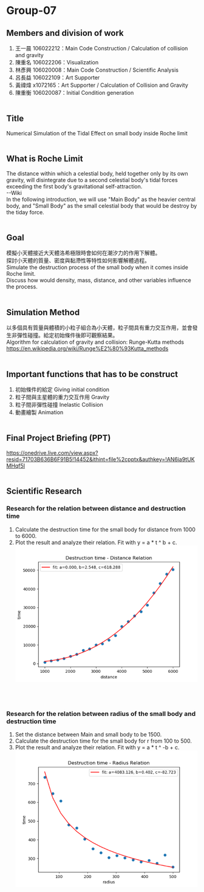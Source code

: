 # Group-07

## Members and division of work<br/>
1. 王一晨 106022212：Main Code Construction / Calculation of collision and gravity<br/>
2. 陳重名 106022206：Visualization<br/>
3. 林彥興 106020008：Main Code Construction / Scientific Analysis<br/>
4. 呂長益 106022109：Art Supporter<br/>
5. 黃禕煒 x1072165：Art Supporter / Calculation of Collision and Gravity<br/>
6. 陳重衡 106020087：Initial Condition generation<br/><br/>

## Title <br/>
Numerical Simulation of the Tidal Effect on small body inside Roche limit<br/><br/>

## What is Roche Limit <br/>
The distance within which a celestial body, held together only by its own gravity, will disintegrate due to a second celestial body's tidal forces exceeding the first body's gravitational self-attraction.<br/>
--Wiki<br/>
In the following introduction, we will use "Main Body" as the heavier central body, and "Small Body" as the small celestial body that would be destroy by the tiday force.
<br/><br/>

## Goal <br/>
模擬小天體接近大天體洛希極限時會如何在潮汐力的作用下解體。<br/>
探討小天體的質量、密度與黏滯性等特性如何影響解體過程。<br/>
Simulate the destruction process of the small body when it comes inside Roche limit.<br/>
Discuss how would density, mass, distance, and other variables influence the process.<br/><br/>

## Simulation Method <br/>
以多個具有質量與體積的小粒子組合為小天體，粒子間具有重力交互作用，並會發生非彈性碰撞。給定初始條件後即可觀察結果。<br/>
Algorithm for calculation of gravity and collision: Runge-Kutta methods
https://en.wikipedia.org/wiki/Runge%E2%80%93Kutta_methods
<br/><br/>

## Important functions that has to be construct <br/>
1. 初始條件的給定 Giving initial condition
2. 粒子間與主星體的重力交互作用 Gravity
3. 粒子間非彈性碰撞 Inelastic Collision
4. 動畫繪製 Animation<br/><br/>

## Final Project Briefing (PPT) <br/>
https://onedrive.live.com/view.aspx?resid=71703B636B6F91B5!14452&ithint=file%2cpptx&authkey=!AN6ia9tUKMHqf5I
<br/><br/>

## Scientific Research <br/>
### Research for the relation between distance and destruction time <br/>
1. Calculate the destruction time for the small body for distance from 1000 to 6000.
2. Plot the result and analyze their relation. Fit with y = a * t ^ b + c.
![image](https://github.com/CFP106022206/Group-07/blob/master/final_linear.png)
<br/>
<br/>

### Research for the relation between radius of the small body and destruction time <br/>
1. Set the distance between Main and small body to be 1500.
2. Calculate the destruction time for the small body for r from 100 to 500.
3. Plot the result and analyze their relation. Fit with y = a * t ^ -b + c.
![image](https://github.com/CFP106022206/Group-07/blob/master/Destruction%20time%20-%20Radius%20Relation.png)
